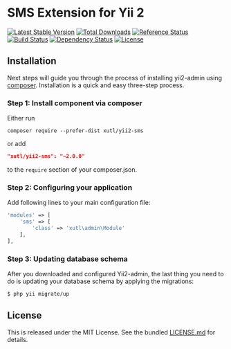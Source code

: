 # SMS Extension for Yii 2


[![Latest Stable Version](https://poser.pugx.org/xutl/yii2-sms/v/stable.png)](https://packagist.org/packages/xutl/yii2-sms)
[![Total Downloads](https://poser.pugx.org/xutl/yii2-sms/downloads.png)](https://packagist.org/packages/xutl/yii2-sms)
[![Reference Status](https://www.versioneye.com/php/xutl:yii2-sms/reference_badge.svg)](https://www.versioneye.com/php/xutl:yii2-sms/references)
[![Build Status](https://img.shields.io/travis/xutl/yii2-sms.svg)](http://travis-ci.org/xutl/yii2-sms)
[![Dependency Status](https://www.versioneye.com/php/xutl:yii2-sms/dev-master/badge.png)](https://www.versioneye.com/php/xutl:yii2-sms/dev-master)
[![License](https://poser.pugx.org/xutl/yii2-sms/license.svg)](https://packagist.org/packages/xutl/yii2-sms)


Installation
------------

Next steps will guide you through the process of installing yii2-admin using [composer](http://getcomposer.org/download/). Installation is a quick and easy three-step process.

### Step 1: Install component via composer

Either run

```
composer require --prefer-dist xutl/yii2-sms
```

or add

```json
"xutl/yii2-sms": "~2.0.0"
```

to the `require` section of your composer.json.

### Step 2: Configuring your application

Add following lines to your main configuration file:

```php
'modules' => [
    'sms' => [
        'class' => 'xutl\admin\Module'   
    ],
],
```

### Step 3: Updating database schema

After you downloaded and configured Yii2-admin, the last thing you need to do is updating your database schema by applying the migrations:

```bash
$ php yii migrate/up 
```

## License

This is released under the MIT License. See the bundled [LICENSE.md](LICENSE.md)
for details.